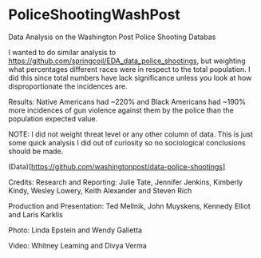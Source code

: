 # PoliceShootingWashPost
Data Analysis on the Washington Post Police Shooting Databas

I wanted to do similar analysis to https://github.com/springcoil/EDA_data_police_shootings, but weighting what percentages 
different races were in respect to the total population. I did this since total numbers have lack significance unless you look at how disproportionate the incidences are. 

Results: Native Americans had ~220% and Black Americans had ~190% more incidences of gun violence against them by the police than the population expected value. 

NOTE: I did not weight threat level or any other column of data. This is just some quick analysis I did out of curiosity so no 
sociological conclusions should be made.


(Data)[https://github.com/washingtonpost/data-police-shootings] 

Credits:
Research and Reporting: Julie Tate, Jennifer Jenkins, Kimberly Kindy, Wesley Lowery, Keith Alexander and Steven Rich

Production and Presentation: Ted Mellnik, John Muyskens, Kennedy Elliot and Laris Karklis

Photo: Linda Epstein and Wendy Galietta

Video: Whitney Leaming and Divya Verma
